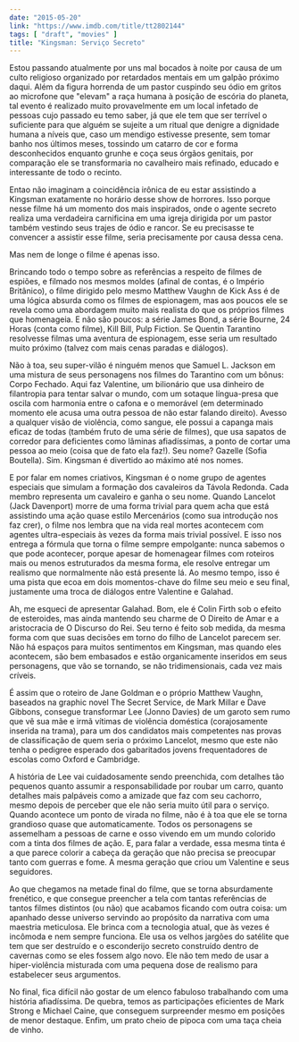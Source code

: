 ```yaml
---
date: "2015-05-20"
link: "https://www.imdb.com/title/tt2802144"
tags: [ "draft", "movies" ]
title: "Kingsman: Serviço Secreto"
---
```

Estou passando atualmente por uns mal bocados à noite por causa de um culto religioso organizado por retardados mentais em um galpão próximo daqui. Além da figura horrenda de um pastor cuspindo seu ódio em gritos ao microfone que "elevam" a raça humana à posição de escória do planeta, tal evento é realizado muito provavelmente em um local infetado de pessoas cujo passado eu temo saber, já que ele tem que ser terrível o suficiente para que alguém se sujeite a um ritual que denigre a dignidade humana a níveis que, caso um mendigo estivesse presente, sem tomar banho nos últimos meses, tossindo um catarro de cor e forma desconhecidos enquanto grunhe e coça seus órgãos genitais, por comparação ele se transformaria no cavalheiro mais refinado, educado e interessante de todo o recinto.

Entao não imaginam a coincidência irônica de eu estar assistindo a Kingsman exatamente no horário desse show de horrores. Isso porque nesse filme há um momento dos mais inspirados, onde o agente secreto realiza uma verdadeira carnificina em uma igreja dirigida por um pastor também vestindo seus trajes de ódio e rancor. Se eu precisasse te convencer a assistir esse filme, seria precisamente por causa dessa cena.

Mas nem de longe o filme é apenas isso.

Brincando todo o tempo sobre as referências a respeito de filmes de espiões, e filmado nos mesmos moldes (afinal de contas, é o Império Britânico), o filme dirigido pelo mesmo Matthew Vaughn de Kick Ass é de uma lógica absurda como os filmes de espionagem, mas aos poucos ele se revela como uma abordagem muito mais realista do que os próprios filmes que homenageia. E não são poucos: a série James Bond, a série Bourne, 24 Horas (conta como filme), Kill Bill, Pulp Fiction. Se Quentin Tarantino resolvesse filmas uma aventura de espionagem, esse seria um resultado muito próximo (talvez com mais cenas paradas e diálogos).

Não à toa, seu super-vilão é ninguém menos que Samuel L. Jackson em uma mistura de seus personagens nos filmes do Tarantino com um bônus: Corpo Fechado. Aqui faz Valentine, um bilionário que usa dinheiro de filantropia para tentar salvar o mundo, com um sotaque língua-presa que oscila com harmonia entre o cafona e o memorável (em determinado momento ele acusa uma outra pessoa de não estar falando direito). Avesso a qualquer visão de violência, como sangue, ele possui a capanga mais eficaz de todas (também fruto de uma série de filmes), que usa sapatos de corredor para deficientes como lâminas afiadíssimas, a ponto de cortar uma pessoa ao meio (coisa que de fato ela faz!). Seu nome? Gazelle (Sofia Boutella). Sim. Kingsman é divertido ao máximo até nos nomes.

E por falar em nomes criativos, Kingsman é o nome grupo de agentes especiais que simulam a formação dos cavaleiros da Távola Redonda. Cada membro representa um cavaleiro e ganha o seu nome. Quando Lancelot (Jack Davenport) morre de uma forma trivial para quem acha que está assistindo uma ação quase estilo Mercenários (como sua introdução nos faz crer), o filme nos lembra que na vida real mortes acontecem com agentes ultra-especiais às vezes da forma mais trivial possível. E isso nos entrega a fórmula que torna o filme sempre empolgante: nunca sabemos o que pode acontecer, porque apesar de homenagear filmes com roteiros mais ou menos estruturados da mesma forma, ele resolve entregar um realismo que normalmente não está presente lá. Ao mesmo tempo, isso é uma pista que ecoa em dois momentos-chave do filme seu meio e seu final, justamente uma troca de diálogos entre Valentine e Galahad.

Ah, me esqueci de apresentar Galahad. Bom, ele é Colin Firth sob o efeito de esteroides, mas ainda mantendo seu charme de O Direito de Amar e a aristocracia de O Discurso do Rei. Seu terno é feito sob medida, da mesma forma com que suas decisões em torno do filho de Lancelot parecem ser. Não há espaços para muitos sentimentos em Kingsman, mas quando eles acontecem, são bem embasados e estão organicamente inseridos em seus personagens, que vão se tornando, se não tridimensionais, cada vez mais críveis.

É assim que o roteiro de Jane Goldman e o próprio Matthew Vaughn, baseados na graphic novel The Secret Service, de Mark Millar e Dave Gibbons, consegue transformar Lee (Jonno Davies) de um garoto sem rumo que vê sua mãe e irmã vítimas de violência doméstica (corajosamente inserida na trama), para um dos candidatos mais competentes nas provas de classificação de quem seria o próximo Lancelot, mesmo que este não tenha o pedigree esperado dos gabaritados jovens frequentadores de escolas como Oxford e Cambridge.

A história de Lee vai cuidadosamente sendo preenchida, com detalhes tão pequenos quanto assumir a responsabilidade por roubar um carro, quanto detalhes mais palpáveis como a amizade que faz com seu cachorro, mesmo depois de perceber que ele não seria muito útil para o serviço. Quando acontece um ponto de virada no filme, não é à toa que ele se torna grandioso quase que automaticamente. Todos os personagens se assemelham a pessoas de carne e osso vivendo em um mundo colorido com a tinta dos filmes de ação. E, para falar a verdade, essa mesma tinta é a que parece colorir a cabeça da geração que não precisa se preocupar tanto com guerras e fome. A mesma geração que criou um Valentine e seus seguidores.

Ao que chegamos na metade final do filme, que se torna absurdamente frenético, e que consegue preencher a tela com tantas referências de tantos filmes distintos (ou não) que acabamos ficando com outra coisa: um apanhado desse universo servindo ao propósito da narrativa com uma maestria meticulosa. Ele brinca com a tecnologia atual, que às vezes é incômoda e nem sempre funciona. Ele usa os velhos jargões do satélite que tem que ser destruído e o esconderijo secreto construído dentro de cavernas como se eles fossem algo novo. Ele não tem medo de usar a hiper-violência misturada com uma pequena dose de realismo para estabelecer seus argumentos.

No final, fica difícil não gostar de um elenco fabuloso trabalhando com uma história afiadíssima. De quebra, temos as participações eficientes de Mark Strong e Michael Caine, que conseguem surpreender mesmo em posições de menor destaque. Enfim, um prato cheio de pipoca com uma taça cheia de vinho.
